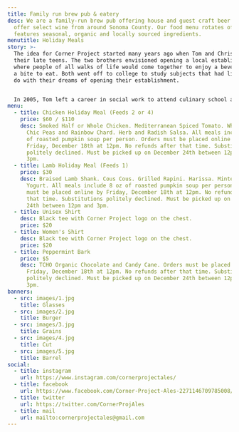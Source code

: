 ```yaml
---
title: Family run brew pub & eatery
desc: We are a family-run brew pub offering house and guest craft beer. We also
  offer select wine from around Sonoma County. Our food menu rotates often, and
  features seasonal, organic and locally sourced ingredients.
menutitle: Holiday Meals
story: >-
  The idea for Corner Project started many years ago when Tom and Chris were in
  their late teens. The two brothers envisioned opening a local establishment
  where people of all walks of life would come together to enjoy a beverage and
  a bite to eat. Both went off to college to study subjects that had little to
  do with their dreams of opening their establishment.


  In 2005, Tom left a career in social work to attend culinary school and a few years later, Chris began brewing beer on his stove-top. In early 2017 the two of them revisited their dream in a more serious mindset and brought the concept of Corner Project to fruition.
menu:
  - title: Chicken Holiday Meal (Feeds 2 or 4)
    price: $60 / $110
    desc: Smoked Half or Whole Chicken. Mediterranean Spiced Tomato. White Rice.
      Chic Peas and Rainbow Chard. Herb and Radish Salsa. All meals include 8 oz
      of roasted pumpkin soup per person. Orders must be placed online by
      Friday, December 18th at 12pm. No refunds after that time. Substitutions
      politely declined. Must be picked up on December 24th between 12pm and
      3pm.
  - title: Lamb Holiday Meal (Feeds 1)
    price: $30
    desc: Braised Lamb Shank. Cous Cous. Grilled Rapini. Harissa. Minted House
      Yogurt. All meals include 8 oz of roasted pumpkin soup per person. Orders
      must be placed online by Friday, December 18th at 12pm. No refunds after
      that time. Substitutions politely declined. Must be picked up on December
      24th between 12pm and 3pm.
  - title: Unisex Shirt
    desc: Black tee with Corner Project logo on the chest.
    price: $20
  - title: Women's Shirt
    desc: Black tee with Corner Project logo on the chest.
    price: $20
  - title: Peppermint Bark
    price: $5
    desc: TCHO Organic Chocolate and Candy Cane. Orders must be placed online by
      Friday, December 18th at 12pm. No refunds after that time. Substitutions
      politely declined. Must be picked up on December 24th between 12pm and
      3pm.
banners:
  - src: images/1.jpg
    title: Glasses
  - src: images/2.jpg
    title: Burger
  - src: images/3.jpg
    title: Grains
  - src: images/4.jpg
    title: Cut
  - src: images/5.jpg
    title: Barrel
social:
  - title: instagram
    url: https://www.instagram.com/cornerprojectales/
  - title: facebook
    url: https://www.facebook.com/Corner-Project-Ales-2271146709785008/
  - title: twitter
    url: https://twitter.com/CornerProjAles
  - title: mail
    url: mailto:cornerprojectales@gmail.com
---
```

